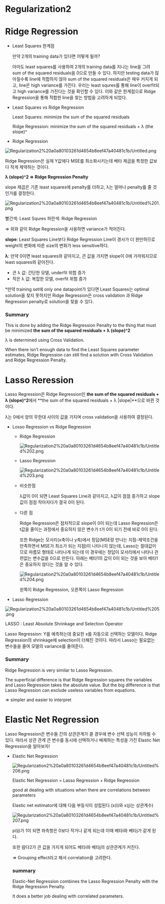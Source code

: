 # Regularization2

# Ridge Regression

- Least Squares 한계점

    만약 2개의 training data가 있다면 어떻게 될까?

    아마도 least squares를 사용하여 2개의 training data를 지나는 line을 그려 sum of the squared residuals을 0으로 만들 수 있다. 하지만 testing data가 많아질수록 line에 적합하지 않아 sum of the squared residuals은 매우 커지게 되고, line은 high variance를 가진다. 우리는 least squres를 통해 line이 overfit되고 high variance를 가진다는 것을 확인할 수 있다. 이와 같은 한계점으로 Ridge Regression을 통해 적합한 line을 찾는 방법을 고려하게 되었다.

- Least Squares  vs  Ridge Regression

    Least Squares: minimize the sum of the squared residuals

    Ridge Regression: minimize the sum of the squared residuals + λ (the slope)^

- Ridge Regression

![Regularization2%20a0a80103261d4654b8eef47a40481c1b/Untitled.png](Regularization2%20a0a80103261d4654b8eef47a40481c1b/Untitled.png)

Ridge Regression은 실제 Y값에다 MSE를 최소화시키는데 베타 제곱을 특정한 값보다 작게 제약하는 것이다.

**λ (slope)^2  ⇒ Ridge Regression Penalty**

slope 제곱은 기존 least squares에 penalty를 더하고, λ는 얼마나 penalty를 줄 것인가를 결정한다.

![Regularization2%20a0a80103261d4654b8eef47a40481c1b/Untitled%201.png](Regularization2%20a0a80103261d4654b8eef47a40481c1b/Untitled%201.png)

빨간색: Least Squres
파란색: Ridge Regression

⇒ 위와 같이 Ridge Regression을 사용하면 variance가 적어진다.

**slope**: Least Squares Line보다 Ridge Regression Line이 경사가 더 완만하므로 weight의 변화에 따른 size의 변화가 less sensitive하다.

**λ**: 만약 0이면 least squares와 같아지고, 큰 값을 가지면 slope이 0에 가까워지므로 least squares와 같아진다.

- 큰 λ 값: 간단한 모델, underfit 위험 증가
- 작은 λ 값: 복잡한 모델, overfit 위험 증가

*만약 training set에 only one datapoint가 있다면 Least Squares는 optimal solution을 찾지 못하지만
Ridge Regression은 cross validation 과 Ridge Regression penalty로 solution을 찾을 수 있다.

### Summary

This is done by adding the Ridge Regression Penalty to the thing that must be minimized
**the sum of the squared residuals + λ (slope)^2**

λ is determined using Cross Validation.

When there isn't enough data to find the Least Squares parameter estimates, 
Ridge Regression can still find a solution with Cross Validation and Ridge Regression Penalty.

# Lasso Reression

Lasso Regression은 Ridge Regression인 **the sum of the squared residuals + λ (slope)^2**에서 
**the sum of the squared residuals + λ |slope|**으로 바뀐 것이다.

λ는 0에서 양의 무한대 사이의 값을 가지며 cross validation을 사용하여 결정된다.

- Losso Regression vs Ridge Regression
    - Ridge Regression

        ![Regularization2%20a0a80103261d4654b8eef47a40481c1b/Untitled%202.png](Regularization2%20a0a80103261d4654b8eef47a40481c1b/Untitled%202.png)

    - Lasso Regression

        ![Regularization2%20a0a80103261d4654b8eef47a40481c1b/Untitled%203.png](Regularization2%20a0a80103261d4654b8eef47a40481c1b/Untitled%203.png)

    - 비슷한점

        λ값이 0이 되면 Least Squares Line과 같아지고, λ값이 점점 증가하고 slope값이 점점 작아지다가 결국 0이 된다.

    - 다른 점

        Ridge Regression은 점차적으로 slope이 0이 되는데 Lasso Regression은 t값을 줄이는 과정에서 중요하지 않은 변수가 t가 0이 되기 전에 바로 0이 된다. 

        또한 Ridge는 모서리(x축이나 y축)에서 정답(MSE랑 만나는 지점-제약조건을 만족하면서 MSE가 최소가 되는 지점)이 나타나지 않는데, Lasso는 절대값이므로 마름모 형태로 나타나게 되는데 이 경우에는 정답이 모서리에서 나타나 관련없는 변수값을 0으로 만든다. 아래는 베타1의 값이 0이 되는 것을 보아 베타1은 중요하지 않다는 것을 알 수 있다.

        ![Regularization2%20a0a80103261d4654b8eef47a40481c1b/Untitled%204.png](Regularization2%20a0a80103261d4654b8eef47a40481c1b/Untitled%204.png)

        왼쪽이 Ridge Regression, 오른쪽이 Lasso Regression

- Lasso Regression

![Regularization2%20a0a80103261d4654b8eef47a40481c1b/Untitled%205.png](Regularization2%20a0a80103261d4654b8eef47a40481c1b/Untitled%205.png)

LASSO : Least Absolute Shrinkage and Selection Operator

Lasso Regression: Y를 예측하는데 중요한 x를 자동으로 선택하는 모델이다. Ridge Regression의 shrinkage에 selection이 더해진 것이다. 따라서 Lasso는 필요없는 변수들을 줄여 모델의 variance를 줄여준다.

### Summary

Ridge Regression is very similar to Lasso Regression. 

The superficial difference is that Ridge Regression squares the variables and Lasso Regression takes the absolute value. But the big difference is that Lasso Regression can exclude useless variables from equations. 

⇒ simpler and easier to interpret

# Elastic Net Regression

Lasso Regression은 변수들 간의 상관관계가 클 경우에 변수 선택 성능이 저하될 수 있다. 따라서 상관 관계 큰 변수를 동시에 선택하거나 배제하는 특성을 가진 Elastic Net Regression을 알아보자!

- Elastic Net Regression

    ![Regularization2%20a0a80103261d4654b8eef47a40481c1b/Untitled%206.png](Regularization2%20a0a80103261d4654b8eef47a40481c1b/Untitled%206.png)

    Elastic Net Regression = Lasso Regression + Ridge Regression 

    good at dealing with situations when there are correlations between parameters

    Elastic net estimator에 대해 다음 부등식이 성립된다.(x(i)와 x(j)는 상관계수)

    ![Regularization2%20a0a80103261d4654b8eef47a40481c1b/Untitled%207.png](Regularization2%20a0a80103261d4654b8eef47a40481c1b/Untitled%207.png)

    p(ij)가 1이 되면 좌측항은 0보다 작거나 같게 되는데 이때 베타i와 베타j가 같게 된다.

    또한 람다2가 큰 값을 가지게 되어도 베타i와 베타j의 상관관계가 커진다.

    ⇒ Grouping effect라고 해서 correlation을 고려한다.

    ### summary

    Elastic-Net Regression combines the Lasso Regression Penalty with the Ridge Regression Penalty.

    It does a better job dealing with correlated parameters.